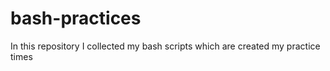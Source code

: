 # bash-practices
In this repository I collected my bash scripts which are created my practice times
